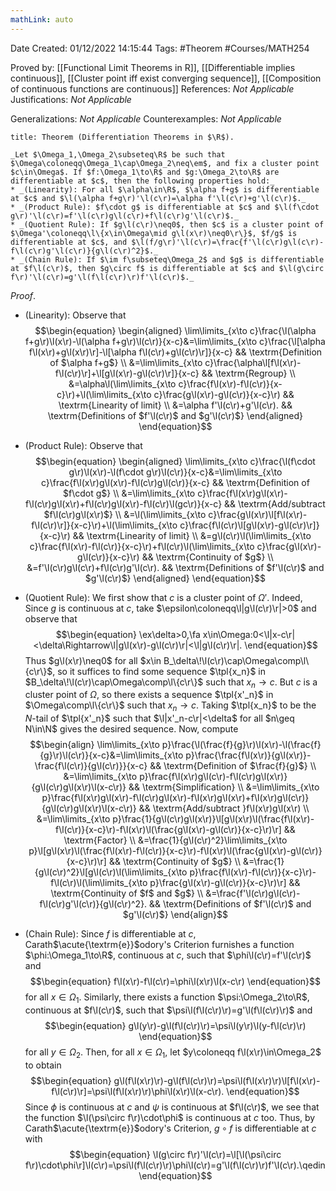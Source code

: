 ```yaml
---
mathLink: auto
---
```


<div class="topSpace"></div>

Date Created: 01/12/2022 14:15:44
Tags: #Theorem #Courses/MATH254

Proved by: [[Functional Limit Theorems in R]], [[Differentiable implies continuous]], [[Cluster point iff exist converging sequence]], [[Composition of continuous functions are continuous]]
References: _Not Applicable_
Justifications: _Not Applicable_

Generalizations: _Not Applicable_
Counterexamples: _Not Applicable_

``` ad-Theorem
title: Theorem (Differentiation Theorems in $\R$).

_Let $\Omega_1,\Omega_2\subseteq\R$ be such that $\Omega\coloneqq\Omega_1\cap\Omega_2\neq\em$, and fix a cluster point $c\in\Omega$. If $f:\Omega_1\to\R$ and $g:\Omega_2\to\R$ are differentiable at $c$, then the following properties hold:_
* _(Linearity): For all $\alpha\in\R$, $\alpha f+g$ is differentiable at $c$ and $\l(\alpha f+g\r)'\l(c\r)=\alpha f'\l(c\r)+g'\l(c\r)$._
* _(Product Rule): $f\cdot g$ is differentiable at $c$ and $\l(f\cdot g\r)'\l(c\r)=f'\l(c\r)g\l(c\r)+f\l(c\r)g'\l(c\r)$._
* _(Quotient Rule): If $g\l(c\r)\neq0$, then $c$ is a cluster point of $\Omega'\coloneqq\l\{x\in\Omega\mid g\l(x\r)\neq0\r\}$, $f/g$ is differentiable at $c$, and $\l(f/g\r)'\l(c\r)=\frac{f'\l(c\r)g\l(c\r)-f\l(c\r)g'\l(c\r)}{g\l(c\r)^2}$._
* _(Chain Rule): If $\im f\subseteq\Omega_2$ and $g$ is differentiable at $f\l(c\r)$, then $g\circ f$ is differentiable at $c$ and $\l(g\circ f\r)'\l(c\r)=g'\l(f\l(c\r)\r)f'\l(c\r)$._

```

_Proof_.
* (Linearity): Observe that
$$\begin{equation}
    \begin{aligned}
        \lim\limits_{x\to c}\frac{\l(\alpha f+g\r)\l(x\r)-\l(\alpha f+g\r)\l(c\r)}{x-c}&=\lim\limits_{x\to c}\frac{\l[\alpha f\l(x\r)+g\l(x\r)\r]-\l[\alpha f\l(c\r)+g\l(c\r)\r]}{x-c} && \textrm{Definition of $\alpha f+g$} \\
        &=\lim\limits_{x\to c}\frac{\alpha\l[f\l(x\r)-f\l(c\r)\r]+\l[g\l(x\r)-g\l(c\r)\r]}{x-c} && \textrm{Regroup} \\
        &=\alpha\l(\lim\limits_{x\to c}\frac{f\l(x\r)-f\l(c\r)}{x-c}\r)+\l(\lim\limits_{x\to c}\frac{g\l(x\r)-g\l(c\r)}{x-c}\r) && \textrm{Linearity of limit} \\
        &=\alpha f'\l(c\r)+g'\l(c\r). && \textrm{Definitions of $f'\l(c\r)$ and $g'\l(c\r)$}
    \end{aligned}
\end{equation}$$

* (Product Rule): Observe that
$$\begin{equation}
    \begin{aligned}
        \lim\limits_{x\to c}\frac{\l(f\cdot g\r)\l(x\r)-\l(f\cdot g\r)\l(c\r)}{x-c}&=\lim\limits_{x\to c}\frac{f\l(x\r)g\l(x\r)-f\l(c\r)g\l(c\r)}{x-c} && \textrm{Definition of $f\cdot g$} \\
        &=\lim\limits_{x\to c}\frac{f\l(x\r)g\l(x\r)-f\l(c\r)g\l(x\r)+f\l(c\r)g\l(x\r)-f\l(c\r)\l(gc\r)}{x-c} && \textrm{Add/subtract $f\l(c\r)g\l(x\r)$} \\
        &=\l(\lim\limits_{x\to c}\frac{g\l(x\r)\l[f\l(x\r)-f\l(c\r)\r]}{x-c}\r)+\l(\lim\limits_{x\to c}\frac{f\l(c\r)\l[g\l(x\r)-g\l(c\r)\r]}{x-c}\r) && \textrm{Linearity of limit} \\
        &=g\l(c\r)\l(\lim\limits_{x\to c}\frac{f\l(x\r)-f\l(c\r)}{x-c}\r)+f\l(c\r)\l(\lim\limits_{x\to c}\frac{g\l(x\r)-g\l(c\r)}{x-c}\r) && \textrm{Continuity of $g$} \\
        &=f'\l(c\r)g\l(c\r)+f\l(c\r)g'\l(c\r). && \textrm{Definitions of $f'\l(c\r)$ and $g'\l(c\r)$}
    \end{aligned}
\end{equation}$$
* (Quotient Rule): We first show that $c$ is a cluster point of $\Omega'$. Indeed, Since $g$ is continuous at $c$, take $\epsilon\coloneqq\l|g\l(c\r)\r|>0$ and observe that
$$\begin{equation}
    \ex\delta>0,\fa x\in\Omega:0<\l|x-c\r|<\delta\Rightarrow\l|g\l(x\r)-g\l(c\r)\r|<\l|g\l(c\r)\r|.
\end{equation}$$
Thus $g\l(x\r)\neq0$ for all $x\in B_\delta\!\l(c\r)\cap\Omega\comp\l\{c\r\}$, so it suffices to find some sequence $\tpl{x_n}$ in $B_\delta\!\l(c\r)\cap\Omega\comp\l\{c\r\}$ such that $x_n\to c$. But $c$ is a cluster point of $\Omega$, so there exists a sequence $\tpl{x'_n}$ in $\Omega\comp\l\{c\r\}$ such that $x_n\to c$. Taking $\tpl{x_n}$ to be the $N$-tail of $\tpl{x'_n}$ such that $\l|x'_n-c\r|<\delta$ for all $n\geq N\in\N$ gives the desired sequence. Now, compute
$$\begin{align}
    \lim\limits_{x\to p}\frac{\l(\frac{f}{g}\r)\l(x\r)-\l(\frac{f}{g}\r)\l(c\r)}{x-c}&=\lim\limits_{x\to p}\frac{\frac{f\l(x\r)}{g\l(x\r)}-\frac{f\l(c\r)}{g\l(c\r)}}{x-c} && \textrm{Definition of $\frac{f}{g}$} \\
    &=\lim\limits_{x\to p}\frac{f\l(x\r)g\l(c\r)-f\l(c\r)g\l(x\r)}{g\l(c\r)g\l(x\r)\l(x-c\r)} && \textrm{Simplification} \\
    &=\lim\limits_{x\to p}\frac{f\l(x\r)g\l(x\r)-f\l(c\r)g\l(x\r)-f\l(x\r)g\l(x\r)+f\l(x\r)g\l(c\r)}{g\l(c\r)g\l(x\r)\l(x-c\r)} && \textrm{Add/subtract }f\l(x\r)g\l(x\r) \\
    &=\lim\limits_{x\to p}\frac{1}{g\l(c\r)g\l(x\r)}\l[g\l(x\r)\l(\frac{f\l(x\r)-f\l(c\r)}{x-c}\r)-f\l(x\r)\l(\frac{g\l(x\r)-g\l(c\r)}{x-c}\r)\r] && \textrm{Factor} \\
    &=\frac{1}{g\l(c\r)^2}\lim\limits_{x\to p}\l[g\l(x\r)\l(\frac{f\l(x\r)-f\l(c\r)}{x-c}\r)-f\l(x\r)\l(\frac{g\l(x\r)-g\l(c\r)}{x-c}\r)\r] && \textrm{Continuity of $g$} \\
    &=\frac{1}{g\l(c\r)^2}\l[g\l(c\r)\l(\lim\limits_{x\to p}\frac{f\l(x\r)-f\l(c\r)}{x-c}\r)-f\l(c\r)\l(\lim\limits_{x\to p}\frac{g\l(x\r)-g\l(c\r)}{x-c}\r)\r] && \textrm{Continuity of $f$ and $g$} \\
    &=\frac{f'\l(c\r)g\l(c\r)-f\l(c\r)g'\l(c\r)}{g\l(c\r)^2}. && \textrm{Definitions of $f'\l(c\r)$ and $g'\l(c\r)$}
\end{align}$$
* (Chain Rule): Since $f$ is differentiable at $c$, Carath$\acute{\textrm{e}}$odory's Criterion furnishes a function $\phi:\Omega_1\to\R$, continuous at $c$, such that $\phi\l(c\r)=f'\l(c\r)$ and
$$\begin{equation}
    f\l(x\r)-f\l(c\r)=\phi\l(x\r)\l(x-c\r)
\end{equation}$$
for all $x\in\Omega_1$. Similarly, there exists a function $\psi:\Omega_2\to\R$, continuous at $f\l(c\r)$, such that $\psi\l(f\l(c\r)\r)=g'\l(f\l(c\r)\r)$ and
$$\begin{equation}
    g\l(y\r)-g\l(f\l(c\r)\r)=\psi\l(y\r)\l(y-f\l(c\r)\r)
\end{equation}$$
for all $y\in\Omega_2$. Then, for all $x\in\Omega_1$, let $y\coloneqq f\l(x\r)\in\Omega_2$ to obtain
$$\begin{equation}
    g\l(f\l(x\r)\r)-g\l(f\l(c\r)\r)=\psi\l(f\l(x\r)\r)\l[f\l(x\r)-f\l(c\r)\r]=\psi\l(f\l(x\r)\r)\phi\l(x\r)\l(x-c\r).
\end{equation}$$
Since $\phi$ is continuous at $c$ and $\psi$ is continuous at $f\l(c\r)$, we see that the function $\l(\psi\circ f\r)\cdot\phi$ is continuous at $c$ too. Thus, by Carath$\acute{\textrm{e}}$odory's Criterion, $g\circ f$ is differentiable at $c$ with
$$\begin{equation}
    \l(g\circ f\r)'\l(c\r)=\l[\l(\psi\circ f\r)\cdot\phi\r]\l(c\r)=\psi\l(f\l(c\r)\r)\phi\l(c\r)=g'\l(f\l(c\r)\r)f'\l(c\r).\qedin
\end{equation}$$
